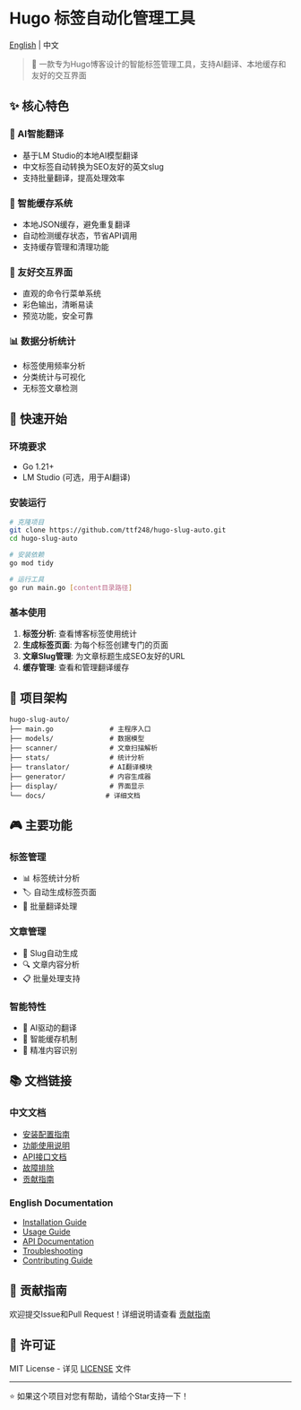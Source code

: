 # Hugo 标签自动化管理工具

[English](README_EN.md) | 中文

> 🚀 一款专为Hugo博客设计的智能标签管理工具，支持AI翻译、本地缓存和友好的交互界面

## ✨ 核心特色

### 🤖 AI智能翻译
- 基于LM Studio的本地AI模型翻译
- 中文标签自动转换为SEO友好的英文slug
- 支持批量翻译，提高处理效率

### 💾 智能缓存系统
- 本地JSON缓存，避免重复翻译
- 自动检测缓存状态，节省API调用
- 支持缓存管理和清理功能

### 🎯 友好交互界面
- 直观的命令行菜单系统
- 彩色输出，清晰易读
- 预览功能，安全可靠

### 📊 数据分析统计
- 标签使用频率分析
- 分类统计与可视化
- 无标签文章检测

## 🚀 快速开始

### 环境要求
- Go 1.21+
- LM Studio (可选，用于AI翻译)

### 安装运行
```bash
# 克隆项目
git clone https://github.com/ttf248/hugo-slug-auto.git
cd hugo-slug-auto

# 安装依赖
go mod tidy

# 运行工具
go run main.go [content目录路径]
```

### 基本使用
1. **标签分析**: 查看博客标签使用统计
2. **生成标签页面**: 为每个标签创建专门的页面
3. **文章Slug管理**: 为文章标题生成SEO友好的URL
4. **缓存管理**: 查看和管理翻译缓存

## 📁 项目架构

```
hugo-slug-auto/
├── main.go              # 主程序入口
├── models/              # 数据模型
├── scanner/             # 文章扫描解析
├── stats/               # 统计分析
├── translator/          # AI翻译模块
├── generator/           # 内容生成器
├── display/             # 界面显示
└── docs/               # 详细文档
```

## 🎮 主要功能

### 标签管理
- 📊 标签统计分析
- 🏷️ 自动生成标签页面
- 🔄 批量翻译处理

### 文章管理
- 📝 Slug自动生成
- 🔍 文章内容分析
- 📋 批量处理支持

### 智能特性
- 🤖 AI驱动的翻译
- 💾 智能缓存机制
- 🎯 精准内容识别

## 📚 文档链接

### 中文文档
- [安装配置指南](docs/installation.md)
- [功能使用说明](docs/usage.md)
- [API接口文档](docs/api.md)
- [故障排除](docs/troubleshooting.md)
- [贡献指南](docs/contributing.md)

### English Documentation
- [Installation Guide](docs/installation_en.md)
- [Usage Guide](docs/usage_en.md)
- [API Documentation](docs/api_en.md)
- [Troubleshooting](docs/troubleshooting_en.md)
- [Contributing Guide](docs/contributing_en.md)

## 🤝 贡献指南

欢迎提交Issue和Pull Request！详细说明请查看 [贡献指南](docs/contributing.md)

## 📄 许可证

MIT License - 详见 [LICENSE](LICENSE) 文件

---

⭐ 如果这个项目对您有帮助，请给个Star支持一下！
